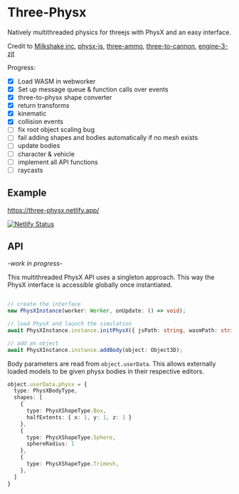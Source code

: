 # Three-Physx

Natively multithreaded physics for threejs with PhysX and an easy interface.

Credit to [Milkshake inc](https://github.com/Milkshake-Inc/ecs/tree/library/src/engine/plugins/physics/physx), [physx-js](https://github.com/ashconnell/physx-js), [three-ammo](https://github.com/InfiniteLee/three-ammo), [three-to-cannon](https://github.com/donmccurdy/three-to-cannon), [engine-3-zjt](https://github.com/jiatuhao/engine-3-zjt/)

Progress:
- [x] Load WASM in webworker
- [x] Set up message queue & function calls over events
- [x] three-to-physx shape converter
- [x] return transforms
- [x] kinematic
- [x] collision events
- [ ] fix root object scaling bug
- [ ] fail adding shapes and bodies automatically if no mesh exists
- [ ] update bodies
- [ ] character & vehicle
- [ ] implement all API functions
- [ ] raycasts

## Example

https://three-physx.netlify.app/

[![Netlify Status](https://api.netlify.com/api/v1/badges/dce6d784-da79-4e45-8c34-5f034526853f/deploy-status)](https://app.netlify.com/sites/three-physx/deploys)


## API

*-work in progress-*

This multithreaded PhysX API uses a singleton approach. This way the PhysX interface is accessible globally once instantiated.

```typescript

// create the interface
new PhysXInstance(worker: Worker, onUpdate: () => void);

// load PhysX and launch the simulation
await PhysXInstance.instance.initPhysX({ jsPath: string, wasmPath: string });

// add an object
await PhysXInstance.instance.addBody(object: Object3D);
```

Body parameters are read from `object.userData`. This allows externally loaded models to be given physx bodies in their respective editors.

```typescript
object.userData.physx = {
  type: PhysXBodyType,
  shapes: [
    {
      type: PhysXShapeType.Box,
      halfExtents: { x: 1, y: 1, z: 1 }
    },
    {
      type: PhysXShapeType.Sphere,
      sphereRadius: 1
    },
    {
      type: PhysXShapeType.Trimesh,
    },
  ]
}
```


